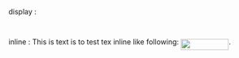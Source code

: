 display : <p align="center"><img src="svgs/5ca24c299d708c5994e5ca2a2a6b02b3.svg?invert_in_darkmode" align=middle width=94.44253334999999pt height=14.937954899999998pt/></p>

inline : This is text is to test tex inline like following: <img src="svgs/8f677d6e9f5579752b19ac645d979ab2.svg?invert_in_darkmode" align=middle width=94.44253334999998pt height=21.839370299999988pt/>.


